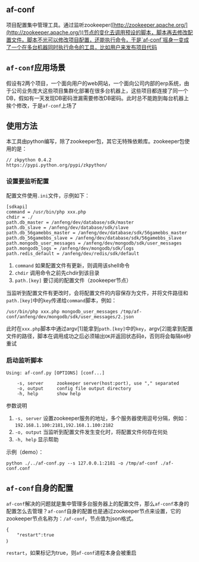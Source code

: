 ## af-conf
项目配置集中管理工具。通过监听zookeeper([http://zookeeper.apache.org/](http://zookeeper.apache.org/))节点的变化去调用预设的脚本，脚本再去修改配置文件。脚本不光可以修改项目配置，还能执行命令，于是`af-conf`摇身一变成了一个在多台机器同时执行命令的工具，比如用户来发布项目代码

## `af-conf`应用场景
假设有2两个项目，一个面向用户的web网站，一个面向公司内部的erp系统，由于公司业务庞大这些项目集群化部署在很多台机器上，这些项目都连接了同一个DB，假如有一天发现DB密码泄漏需要修改DB密码。此时总不能跑到每台机器上挨个修改，于是`af-conf`上场了

## 使用方法
本工具由python编写，除了zookeeper包，其它无特殊依赖库。zookeeper包使用的是：

	// zkpython 0.4.2
	https://pypi.python.org/pypi/zkpython/

### 设置要监听配置
配置文件使用`.ini`文件，示例如下：

	[sdkapi]
	command = /usr/bin/php xxx.php
	chdir = ./
	path.db_master = /anfeng/dev/database/sdk/master
	path.db_slave = /anfeng/dev/database/sdk/slave
	path.db_56gamebbs_master = /anfeng/dev/database/sdk/56gamebbs_master
	path.db_56gamebbs_slave = /anfeng/dev/database/sdk/56gamebbs_slave
	path.mongodb_user_messages = /anfeng/dev/mongodb/sdk/user_messages
	path.mongodb_logs = /anfeng/dev/mongodb/sdk/logs
	path.redis_default = /anfeng/dev/redis/sdk/default

1. `command` 如果配置文件有更新，则调用该shell命令
2. `chdir` 调用命令之前先chdir到该目录
3. `path.[key]` 要订阅的配置文件（zookeeper节点）

当监听到配置文件有更改时，会将配置文件的内容保存为文件，并将文件路径和`path.[key]`中的`key`传递给`command`脚本，例如：

	/usr/bin/php xxx.php mongodb_user_messages /tmp/af-conf/anfeng/dev/mongodb/sdk/user_messages/2.json

此时在`xxx.php`脚本中通过argv[1]能拿到`path.[key]`中的`key`，argv[2]能拿到配置文件的路径，脚本在调用成功之后必须输出`OK`并返回状态码`0`，否则将会每隔`60`秒重试

### 启动监听脚本

	Using: af-conf.py [OPTIONS] [conf...]

		-s, server     zookeeper server(host:port), use "," separated
		-o, output     config file output directory
		-h, help       show help

参数说明

1. `-s, server` 设置zookeeper服务的地址，多个服务器使用逗号分隔，例如：`192.168.1.100:2181,192.168.1.100:2182`
2. `-o, output` 当监听到配置文件发生变化时，将配置文件何存在何处
3. `-h, help` 显示帮助

示例（demo）：

	python ./../af-conf.py --s 127.0.0.1:2181 -o /tmp/af-conf ./af-conf.conf

## `af-conf`自身的配置
`af-conf`解决的问题就是集中管理多台服务器上的配置文件，那么`af-conf`本身的配置怎么去管理？`af-conf`自身的配置也是通过zookeeper节点来设置，它的zookeeper节点名称为：`/af-conf`，节点值为json格式。

	{
		"restart":true
	｝

`restart`，如果标记为true，则`af-conf`进程本身会被重启